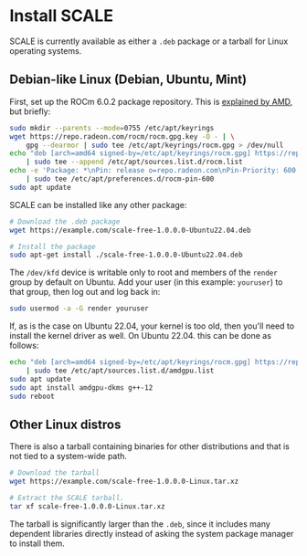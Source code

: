 # Install SCALE

SCALE is currently available as either a `.deb` package or a tarball for Linux operating systems.

## Debian-like Linux (Debian, Ubuntu, Mint)

First, set up the ROCm 6.0.2 package repository. This is
[explained by AMD](https://rocm.docs.amd.com/projects/install-on-linux/en/latest/how-to/native-install/ubuntu.html), but
briefly:

```bash
sudo mkdir --parents --mode=0755 /etc/apt/keyrings
wget https://repo.radeon.com/rocm/rocm.gpg.key -O - | \
    gpg --dearmor | sudo tee /etc/apt/keyrings/rocm.gpg > /dev/null
echo "deb [arch=amd64 signed-by=/etc/apt/keyrings/rocm.gpg] https://repo.radeon.com/rocm/apt/6.0.2 jammy main" \
    | sudo tee --append /etc/apt/sources.list.d/rocm.list
echo -e 'Package: *\nPin: release o=repo.radeon.com\nPin-Priority: 600' \
    | sudo tee /etc/apt/preferences.d/rocm-pin-600
sudo apt update
```

SCALE can be installed like any other package:

```bash
# Download the .deb package
wget https://example.com/scale-free-1.0.0.0-Ubuntu22.04.deb

# Install the package
sudo apt-get install ./scale-free-1.0.0.0-Ubuntu22.04.deb
```

The `/dev/kfd` device is writable only to root and members of the `render` group by default on Ubuntu. Add your user
(in this example: `youruser`) to that group, then log out and log back in:

```bash
sudo usermod -a -G render youruser
```

If, as is the case on Ubuntu 22.04, your kernel is too old, then you'll need to install the kernel driver as well. On Ubuntu
22.04. this can be done as follows:

```bash
echo "deb [arch=amd64 signed-by=/etc/apt/keyrings/rocm.gpg] https://repo.radeon.com/amdgpu/6.0.2/ubuntu jammy main" \
    | sudo tee /etc/apt/sources.list.d/amdgpu.list
sudo apt update
sudo apt install amdgpu-dkms g++-12
sudo reboot
```

## Other Linux distros

There is also a tarball containing binaries for other distributions and that is not tied to a system-wide path.

```bash
# Download the tarball
wget https://example.com/scale-free-1.0.0.0-Linux.tar.xz

# Extract the SCALE tarball.
tar xf scale-free-1.0.0.0-Linux.tar.xz
```

The tarball is significantly larger than the `.deb`, since it includes many dependent libraries directly instead of asking the system package manager to install them.
